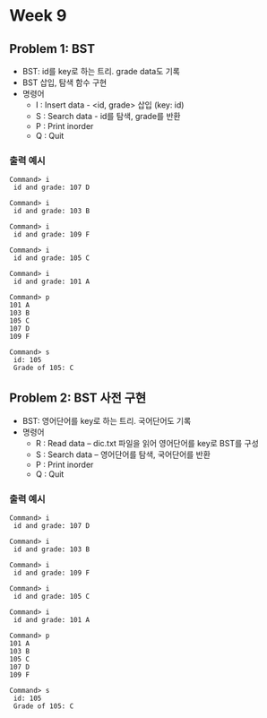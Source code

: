 # Week 9

## Problem 1: BST

- BST: id를 key로 하는 트리. grade data도 기록
- BST 삽입, 탐색 함수 구현
- 명령어
  - I : Insert data - <id, grade> 삽입 (key: id)
  - S : Search data - id를 탐색, grade를 반환
  - P : Print inorder
  - Q : Quit

### 출력 예시

```
Command> i
 id and grade: 107 D

Command> i
 id and grade: 103 B

Command> i
 id and grade: 109 F

Command> i
 id and grade: 105 C

Command> i
 id and grade: 101 A

Command> p
101 A
103 B
105 C
107 D
109 F

Command> s
 id: 105
 Grade of 105: C
```

## Problem 2: BST 사전 구현

- BST: 영어단어를 key로 하는 트리. 국어단어도 기록
- 명령어
  - R : Read data – dic.txt 파일을 읽어 영어단어를 key로 BST를 구성
  - S : Search data – 영어단어를 탐색, 국어단어를 반환
  - P : Print inorder
  - Q : Quit

### 출력 예시

```
Command> i
 id and grade: 107 D

Command> i
 id and grade: 103 B

Command> i
 id and grade: 109 F

Command> i
 id and grade: 105 C

Command> i
 id and grade: 101 A

Command> p
101 A
103 B
105 C
107 D
109 F

Command> s
 id: 105
 Grade of 105: C
```
